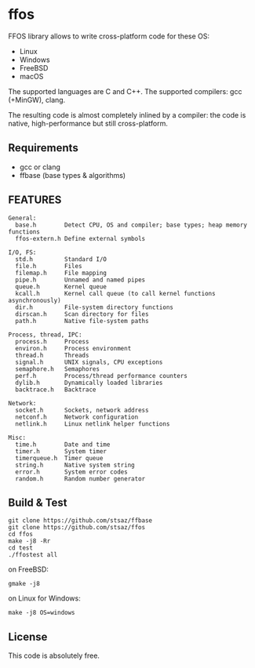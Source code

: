 # ffos

FFOS library allows to write cross-platform code for these OS:
* Linux
* Windows
* FreeBSD
* macOS

The supported languages are C and C++.
The supported compilers: gcc (+MinGW), clang.

The resulting code is almost completely inlined by a compiler: the code is native, high-performance but still cross-platform.


## Requirements

* gcc or clang
* ffbase (base types & algorithms)


## FEATURES

```
General:
  base.h        Detect CPU, OS and compiler; base types; heap memory functions
  ffos-extern.h Define external symbols

I/O, FS:
  std.h         Standard I/O
  file.h        Files
  filemap.h     File mapping
  pipe.h        Unnamed and named pipes
  queue.h       Kernel queue
  kcall.h       Kernel call queue (to call kernel functions asynchronously)
  dir.h         File-system directory functions
  dirscan.h     Scan directory for files
  path.h        Native file-system paths

Process, thread, IPC:
  process.h     Process
  environ.h     Process environment
  thread.h      Threads
  signal.h      UNIX signals, CPU exceptions
  semaphore.h   Semaphores
  perf.h        Process/thread performance counters
  dylib.h       Dynamically loaded libraries
  backtrace.h   Backtrace

Network:
  socket.h      Sockets, network address
  netconf.h     Network configuration
  netlink.h     Linux netlink helper functions

Misc:
  time.h        Date and time
  timer.h       System timer
  timerqueue.h  Timer queue
  string.h      Native system string
  error.h       System error codes
  random.h      Random number generator
```

## Build & Test

	git clone https://github.com/stsaz/ffbase
	git clone https://github.com/stsaz/ffos
	cd ffos
	make -j8 -Rr
	cd test
	./ffostest all

on FreeBSD:

	gmake -j8

on Linux for Windows:

	make -j8 OS=windows


## License

This code is absolutely free.
